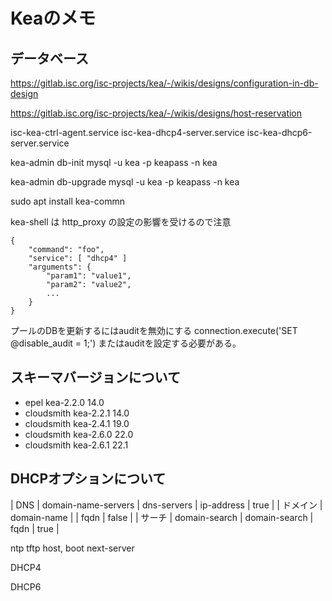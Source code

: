 # Keaのメモ

## データベース

https://gitlab.isc.org/isc-projects/kea/-/wikis/designs/configuration-in-db-design

https://gitlab.isc.org/isc-projects/kea/-/wikis/designs/host-reservation


isc-kea-ctrl-agent.service
isc-kea-dhcp4-server.service
isc-kea-dhcp6-server.service

kea-admin db-init mysql -u kea -p keapass -n kea


kea-admin db-upgrade mysql -u kea -p keapass -n kea

sudo apt install kea-commn

kea-shell は http_proxy の設定の影響を受けるので注意

```
{
    "command": "foo",
    "service": [ "dhcp4" ]
    "arguments": {
        "param1": "value1",
        "param2": "value2",
        ...
    }
}
```

プールのDBを更新するにはauditを無効にする
connection.execute('SET @disable_audit = 1;')
またはauditを設定する必要がある。

## スキーマバージョンについて

- epel kea-2.2.0 14.0
- cloudsmith kea-2.2.1 14.0
- cloudsmith kea-2.4.1 19.0
- cloudsmith kea-2.6.0 22.0
- cloudsmith kea-2.6.1 22.1

## DHCPオプションについて


| DNS | domain-name-servers | dns-servers | ip-address | true |
| ドメイン | domain-name |  | fqdn | false |
| サーチ | domain-search | domain-search | fqdn | true |
<!-- | ブートファイル |    | bootfile-url|                         url -->

ntp
tftp host, boot
next-server



DHCP4

DHCP6





